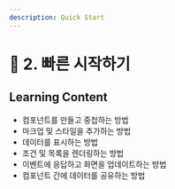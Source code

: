 ```yaml
---
description: Quick Start
---
```


# 🛴 2. 빠른 시작하기

## Learning Content

* 컴포넌트를 만들고 중첩하는 방법
* 마크업 및 스타일을 추가하는 방법
* 데이터를 표시하는 방법
* 조건 및 목록을 렌더링하는 방법
* 이벤트에 응답하고 화면을 업데이트하는 방법
* 컴포넌트 간에 데이터를 공유하는 방법
